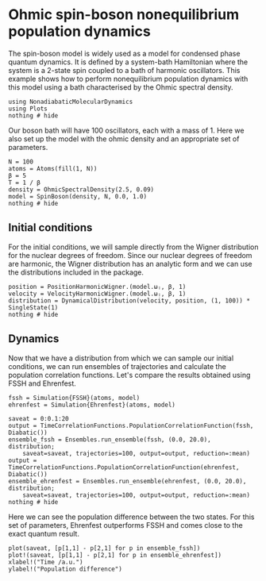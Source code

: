 # Ohmic spin-boson nonequilibrium population dynamics

The spin-boson model is widely used as a model for condensed phase quantum dynamics.
It is defined by a system-bath Hamiltonian where the system is a 2-state spin
coupled to a bath of harmonic oscillators.
This example shows how to perform nonequilibrium population dynamics with this
model using a bath characterised by the Ohmic spectral density.

```@example spinboson
using NonadiabaticMolecularDynamics
using Plots
nothing # hide
```

Our boson bath will have 100 oscillators, each with a mass of 1.
Here we also set up the model with the ohmic density and an appropriate set of parameters.
```@example spinboson
N = 100
atoms = Atoms(fill(1, N))
β = 5
T = 1 / β
density = OhmicSpectralDensity(2.5, 0.09)
model = SpinBoson(density, N, 0.0, 1.0)
nothing # hide
```

## Initial conditions

For the initial conditions, we will sample directly from the Wigner distribution for
the nuclear degrees of freedom.
Since our nuclear degrees of freedom are harmonic, the Wigner distribution has an
analytic form and we can use the distributions included in the package.

```@example spinboson
position = PositionHarmonicWigner.(model.ωⱼ, β, 1)
velocity = VelocityHarmonicWigner.(model.ωⱼ, β, 1)
distribution = DynamicalDistribution(velocity, position, (1, 100)) * SingleState(1)
nothing # hide
```

## Dynamics

Now that we have a distribution from which we can sample our initial conditions,
we can run ensembles of trajectories and calculate the population correlation functions.
Let's compare the results obtained using FSSH and Ehrenfest.
```@example spinboson
fssh = Simulation{FSSH}(atoms, model)
ehrenfest = Simulation{Ehrenfest}(atoms, model)

saveat = 0:0.1:20
output = TimeCorrelationFunctions.PopulationCorrelationFunction(fssh, Diabatic())
ensemble_fssh = Ensembles.run_ensemble(fssh, (0.0, 20.0), distribution;
    saveat=saveat, trajectories=100, output=output, reduction=:mean)
output = TimeCorrelationFunctions.PopulationCorrelationFunction(ehrenfest, Diabatic())
ensemble_ehrenfest = Ensembles.run_ensemble(ehrenfest, (0.0, 20.0), distribution;
    saveat=saveat, trajectories=100, output=output, reduction=:mean)
nothing # hide
```

Here we can see the population difference between the two states.
For this set of parameters, Ehrenfest outperforms FSSH and comes close to the exact quantum
result.
```@example spinboson
plot(saveat, [p[1,1] - p[2,1] for p in ensemble_fssh])
plot!(saveat, [p[1,1] - p[2,1] for p in ensemble_ehrenfest])
xlabel!("Time /a.u.")
ylabel!("Population difference")
```
